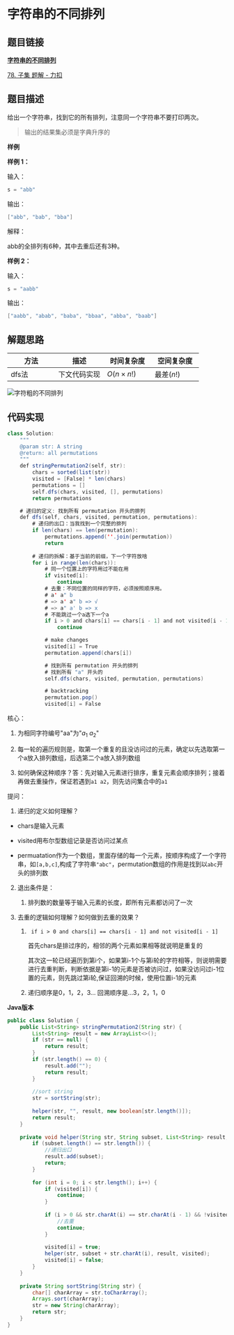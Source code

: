 #  **字符串的不同排列**

## 题目链接

[**字符串的不同排列**](https://www.jiuzhang.com/problem/string-permutation-ii/)

[78. 子集 题解 - 力扣](https://leetcode-cn.com/problems/subsets/solution/)

## 题目描述

给出一个字符串，找到它的所有排列，注意同一个字符串不要打印两次。

> 输出的结果集必须是字典升序的

**样例**

**样例 1：**

输入：

```java
s = "abb"
```

输出：

```java
["abb", "bab", "bba"]
```

解释：

abb的全排列有6种，其中去重后还有3种。

**样例 2：**

输入：

```java
s = "aabb"
```

输出：

```java
["aabb", "abab", "baba", "bbaa", "abba", "baab"]
```



## 解题思路

| <div style="width:70pt">方法</div> | 描述         | <div style="width:70pt">时间复杂度</div> | <div style="width:70pt">空间复杂度</div> |
| ---------------------------------- | ------------ | ---------------------------------------- | ---------------------------------------- |
| dfs法                              | 下文代码实现 | $O(n\times n!)$                          | 最差$(n!)$                               |

![字符粗的不同排列](https://cdn.yangchaofan.cn/typora%E5%AD%97%E7%AC%A6%E7%B2%97%E7%9A%84%E4%B8%8D%E5%90%8C%E6%8E%92%E5%88%97.jpg)

## 代码实现

```java
class Solution:
    """
    @param str: A string
    @return: all permutations
    """
    def stringPermutation2(self, str):
        chars = sorted(list(str))
        visited = [False] * len(chars)
        permutations = []
        self.dfs(chars, visited, [], permutations) 
        return permutations

    # 递归的定义: 找到所有 permutation 开头的排列
    def dfs(self, chars, visited, permutation, permutations):
        # 递归的出口：当我找到一个完整的排列
        if len(chars) == len(permutation):
            permutations.append(''.join(permutation))
            return    
        
        # 递归的拆解：基于当前的前缀，下一个字符放啥
        for i in range(len(chars)):
            # 同一个位置上的字符用过不能在用
            if visited[i]:
                continue
            # 去重：不同位置的同样的字符，必须按照顺序用。
            # a' a" b
            # => a' a" b => √
            # => a" a' b => x
            # 不能跳过一个a选下一个a
            if i > 0 and chars[i] == chars[i - 1] and not visited[i - 1]:
                continue

            # make changes
            visited[i] = True
            permutation.append(chars[i])

            # 找到所有 permutation 开头的排列
            # 找到所有 "a" 开头的
            self.dfs(chars, visited, permutation, permutations)

            # backtracking
            permutation.pop()
            visited[i] = False
```

核心：

1. 为相同字符编号"aa"为"$a_1$ $a_2$"

2. 每一轮的遍历规则是，取第一个重复的且没访问过的元素，确定以先选取第一个a放入排列数组，后选第二个a放入排列数组

3. 如何确保这种顺序？答：先对输入元素进行排序，重复元素会顺序排列；接着再做去重操作，保证若遇到`a1 a2`，则先访问集合中的`a1`

提问：

1. 递归的定义如何理解？

- chars是输入元素

- visited用布尔型数组记录是否访问过某点
- permuatation作为一个数组，里面存储的每一个元素，按顺序构成了一个字符串，如`[a,b,c]`,构成了字符串`"abc"`，permutation数组的作用是找到以`abc`开头的排列数

2. 退出条件是：

   1. 排列数的数量等于输入元素的长度，即所有元素都访问了一次

3. 去重的逻辑如何理解？如何做到去重的效果？

   1. ` if i > 0 and chars[i] == chars[i - 1] and not visited[i - 1]`

      首先chars是排过序的，相邻的两个元素如果相等就说明是重复的

      其次这一轮已经遍历到第i个，如果第i-1个与第i轮的字符相等，则说明需要进行去重判断，判断依据是第i-1的元素是否被访问过，如果没访问过i-1位置的元素，则先跳过第i轮,保证回溯的时候，使用位置i-1的元素
      
   2. 递归顺序是0，1，2，3... 回溯顺序是...3，2，1，0

**Java版本**

```java
public class Solution {
    public List<String> stringPermutation2(String str) {
        List<String> result = new ArrayList<>();
        if (str == null) {
            return result;
        } 
        if (str.length() == 0) {
            result.add("");
            return result;
        }
        
        //sort string
        str = sortString(str);
        
        helper(str, "", result, new boolean[str.length()]);
        return result;
    }
    
    private void helper(String str, String subset, List<String> result, boolean[] visited) {
        if (subset.length() == str.length()) {
            //递归出口
            result.add(subset);
            return;
        }
        
        for (int i = 0; i < str.length(); i++) {
            if (visited[i]) {
                continue;
            }
            
            if (i > 0 && str.charAt(i) == str.charAt(i - 1) && !visited[i - 1]) {
                //去重
                continue;
            }
            
            visited[i] = true;
            helper(str, subset + str.charAt(i), result, visited);
            visited[i] = false;
        }
    }
    
    private String sortString(String str) {
        char[] charArray = str.toCharArray();
        Arrays.sort(charArray);
        str = new String(charArray);
        return str;
    }
}
```


